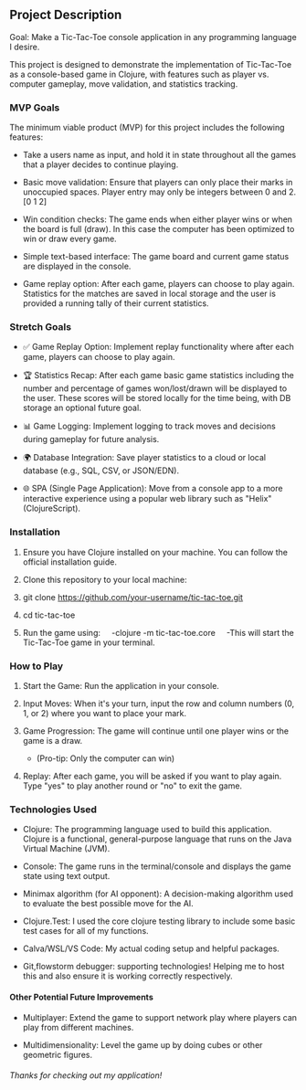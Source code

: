 ## __Project Description__

Goal: Make a Tic-Tac-Toe console application in any programming language I desire.

This project is designed to demonstrate the implementation of Tic-Tac-Toe as a console-based game in Clojure, with features such as player vs. computer gameplay, move validation, and statistics tracking.

### __MVP Goals__
  
The minimum viable product (MVP) for this project includes the following features:

- Take a users name as input, and hold it in state throughout all the games that a player decides to continue playing.

- Basic move validation: Ensure that players can only place their marks in unoccupied spaces. Player entry may only be integers between 0 and 2. [0 1 2]

- Win condition checks: The game ends when either player wins or when the board is full (draw). In this case the computer has been optimized to win or draw every game.

- Simple text-based interface: The game board and current game status are displayed in the console.

- Game replay option: After each game, players can choose to play again. Statistics for the matches are saved in local storage and the user is provided a running tally of their current statistics.

### __Stretch Goals__

- ✅ Game Replay Option: Implement replay functionality where after each game, players can choose to play again.

- 🏆 Statistics Recap: After each game basic game statistics including the number
and percentage of games won/lost/drawn will be displayed to the user. These scores
will be stored locally for the time being, with DB storage an optional future goal.

- 📊 Game Logging: Implement logging to track moves and decisions during gameplay for future analysis.

- 🌍 Database Integration: Save player statistics to a cloud or local database (e.g., SQL, CSV, or JSON/EDN).

- 🌐 SPA (Single Page Application): Move from a console app to a more interactive experience using a popular web library such as "Helix" (ClojureScript).
  
### __Installation__

1. Ensure you have Clojure installed on your machine. You can follow the official installation guide.

2. Clone this repository to your local machine:

3. git clone https://github.com/your-username/tic-tac-toe.git

4. cd tic-tac-toe

5. Run the game using:
    -clojure -m tic-tac-toe.core
    -This will start the Tic-Tac-Toe game in your terminal.

### __How to Play__

1. Start the Game: Run the application in your console.

2. Input Moves: When it's your turn, input the row and column numbers (0, 1, or 2) where you want to place your mark.

3. Game Progression: The game will continue until one player wins or the game is a draw.
    -   (Pro-tip: Only the computer can win)

4. Replay: After each game, you will be asked if you want to play again. Type "yes" to play another round or "no" to exit the game.

### __Technologies Used__

- Clojure: The programming language used to build this application. Clojure is a functional, general-purpose language that runs on the Java Virtual Machine (JVM).

- Console: The game runs in the terminal/console and displays the game state using text output.

- Minimax algorithm (for AI opponent): A decision-making algorithm used to evaluate the best possible move for the AI.

- Clojure.Test: I used the core clojure testing library to include some basic test cases for all of my functions.

- Calva/WSL/VS Code: My actual coding setup and helpful packages.

- Git,flowstorm debugger: supporting technologies! Helping me to host this and also ensure it is working correctly respectively.

#### __Other Potential Future Improvements__

- Multiplayer: Extend the game to support network play where players can play from different machines.

- Multidimensionality: Level the game up by doing cubes or other geometric figures.

###### Thanks for checking out my application!